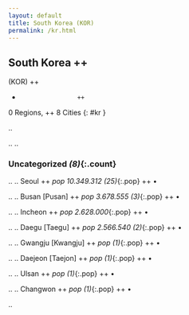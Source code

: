 ```yaml
---
layout: default
title: South Korea (KOR)
permalink: /kr.html
---
```



## South Korea   ++
(KOR)  ++
-                     ++
0 Regions, ++
8 Cities
{: #kr }

.. 




.. 
.. 


### Uncategorized _(8)_{:.count}


..
..
Seoul  ++
 _pop 10.349.312 (25)_{:.pop} ++
•

..
..
Busan [Pusan]  ++
 _pop 3.678.555 (3)_{:.pop} ++
•

..
..
Incheon  ++
 _pop 2.628.000_{:.pop} ++
•

..
..
Daegu [Taegu]  ++
 _pop 2.566.540 (2)_{:.pop} ++
•

..
..
Gwangju [Kwangju]  ++
 _pop (1)_{:.pop} ++
•

..
..
Daejeon [Taejon]  ++
 _pop (1)_{:.pop} ++
•

..
..
Ulsan  ++
 _pop (1)_{:.pop} ++
•

..
..
Changwon  ++
 _pop (1)_{:.pop} ++
•




.. 
 
